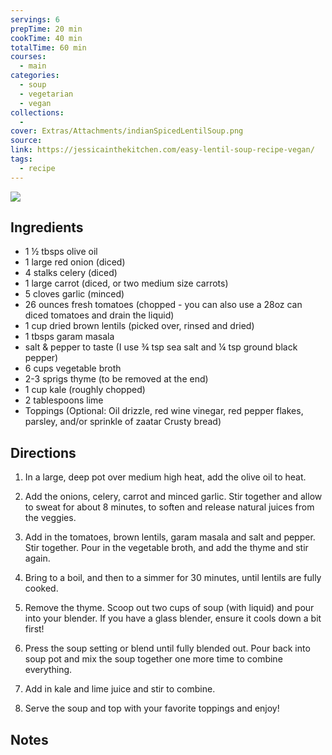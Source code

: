 ```yaml
---
servings: 6
prepTime: 20 min
cookTime: 40 min
totalTime: 60 min
courses:
  - main
categories:
  - soup
  - vegetarian
  - vegan
collections:
  -
cover: Extras/Attachments/indianSpicedLentilSoup.png
source:
link: https://jessicainthekitchen.com/easy-lentil-soup-recipe-vegan/
tags:
  - recipe
---
```


![](Extras/Attachments/indianSpicedLentilSoup.png)


## Ingredients

- 1 ½ tbsps olive oil
- 1 large red onion (diced)
- 4 stalks celery (diced)
- 1 large carrot (diced, or two medium size carrots)
- 5 cloves garlic (minced)
- 26 ounces fresh tomatoes (chopped - you can also use a 28oz can diced tomatoes and drain the liquid)
- 1 cup dried brown lentils (picked over, rinsed and dried)
- 1 tbsps garam masala
- salt & pepper to taste (I use ¾ tsp sea salt and ¼ tsp ground black pepper)
- 6 cups vegetable broth
- 2-3 sprigs thyme (to be removed at the end)
- 1 cup kale (roughly chopped)
- 2 tablespoons lime
- Toppings (Optional: Oil drizzle, red wine vinegar, red pepper flakes, parsley, and/or sprinkle of zaatar Crusty bread)


## Directions

1. In a large, deep pot over medium high heat, add the olive oil to heat.

2. Add the onions, celery, carrot and minced garlic. Stir together and allow to sweat for about 8 minutes, to soften and release natural juices from the veggies.

3. Add in the tomatoes, brown lentils, garam masala and salt and pepper. Stir together. Pour in the vegetable broth, and add the thyme and stir again.

4. Bring to a boil, and then to a simmer for 30 minutes, until lentils are fully cooked.

5. Remove the thyme. Scoop out two cups of soup (with liquid) and pour into your blender. If you have a glass blender, ensure it cools down a bit first!

6. Press the soup setting or blend until fully blended out. Pour back into soup pot and mix the soup together one more time to combine everything.

7. Add in kale and lime juice and stir to combine.

8. Serve the soup and top with your favorite toppings and enjoy!


## Notes
